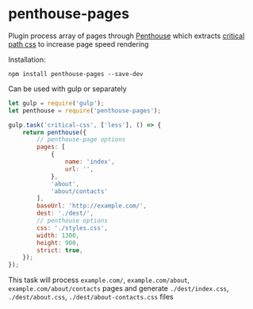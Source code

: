 # penthouse-pages
Plugin process array of pages through <a href="http://www.npmjs.org/package/penthouse">Penthouse</a> which extracts <a href="https://addyosmani.com/blog/detecting-critical-above-the-fold-css-with-paul-kinlan-video/">critical path css</a> to increase page speed rendering


Installation:
```
npm install penthouse-pages --save-dev
```

Can be used with gulp or separately
```js
let gulp = require('gulp');
let penthouse = require('penthouse-pages');

gulp.task('critical-css', ['less'], () => {
    return penthouse({
        // penthouse-page options
        pages: [
            {
                name: 'index',
                url: '',
            },
            'about',
            'about/contacts'
        ],
        baseUrl: 'http://example.com/',
        dest: './dest/',
        // penthouse options
        css: './styles.css',
        width: 1300,
        height: 900,
        strict: true,
    });
});
```

This task will process `example.com/`, `example.com/about`, `example.com/about/contacts` pages and generate `./dest/index.css`,  `./dest/about.css`, `./dest/about-contacts.css` files
